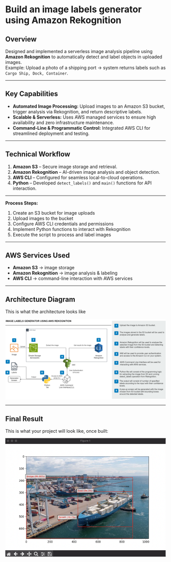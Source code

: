 # Build an image labels generator using Amazon Rekognition

## Overview
Designed and implemented a serverless image analysis pipeline using **Amazon Rekognition** to automatically detect and label objects in uploaded images.  
Example: Upload a photo of a shipping port → system returns labels such as `Cargo Ship, Dock, Container`.

---

## Key Capabilities
- **Automated Image Processing:** Upload images to an Amazon S3 bucket, trigger analysis via Rekognition, and return descriptive labels.
- **Scalable & Serverless:** Uses AWS managed services to ensure high availability and zero infrastructure maintenance.
- **Command-Line & Programmatic Control:** Integrated AWS CLI for streamlined deployment and testing.

---

## Technical Workflow
1. **Amazon S3** – Secure image storage and retrieval.  
2. **Amazon Rekognition** – AI-driven image analysis and object detection.  
3. **AWS CLI** – Configured for seamless local-to-cloud operations.  
4. **Python** – Developed `detect_labels()` and `main()` functions for API interaction.  

---

**Process Steps:**
1. Create an S3 bucket for image uploads  
2. Upload images to the bucket  
3. Configure AWS CLI credentials and permissions  
4. Implement Python functions to interact with Rekognition  
5. Execute the script to process and label images  

---

## AWS Services Used
- **Amazon S3** → image storage  
- **Amazon Rekognition** → image analysis & labeling  
- **AWS CLI** → command-line interaction with AWS services  

---

## Architecture Diagram
This is what the architecture looks like

![alt text](100.png)

---

## Final Result
This is what your project will look like, once built:

![alt text](102-1.png)
